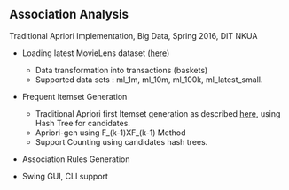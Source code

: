 Association Analysis
--------------------
Traditional Apriori Implementation, Big Data, Spring 2016, DIT NKUA

* Loading latest MovieLens dataset ([here](http://grouplens.org/datasets/movielens/)) 
    - Data transformation into transactions (baskets) 
    - Supported data sets : ml_1m, ml_10m, ml_100k, ml_latest_small.
* Frequent Itemset Generation 
    - Traditional Apriori first Itemset generation as described [here](http://www-users.cs.umn.edu/~kumar/dmbook/ch6.pdf), using Hash Tree for candidates.
    - Apriori-gen using F_(k-1)XF_(k-1) Method
    - Support Counting using candidates hash trees.
    
* Association Rules Generation    

* Swing GUI, CLI support 
